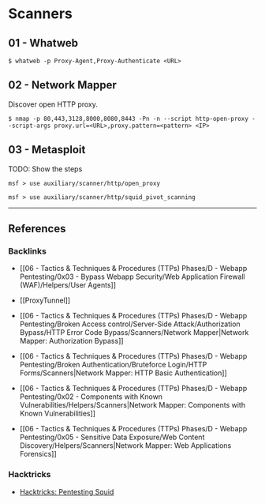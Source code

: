 # Scanners

## 01 - Whatweb

```
$ whatweb -p Proxy-Agent,Proxy-Authenticate <URL>
```

## 02 - Network Mapper

Discover open HTTP proxy.

```
$ nmap -p 80,443,3128,8000,8080,8443 -Pn -n --script http-open-proxy --script-args proxy.url=<URL>,proxy.pattern=<pattern> <IP>
```

## 03 - Metasploit

TODO: Show the steps

```
msf > use auxiliary/scanner/http/open_proxy
```

```
msf > use auxiliary/scanner/http/squid_pivot_scanning
```

---
## References

### Backlinks

- [[06 - Tactics & Techniques & Procedures (TTPs) Phases/D - Webapp Pentesting/0x03 - Bypass Webapp Security/Web Application Firewall (WAF)/Helpers/User Agents]]

- [[ProxyTunnel]]

- [[06 - Tactics & Techniques & Procedures (TTPs) Phases/D - Webapp Pentesting/Broken Access control/Server-Side Attack/Authorization Bypass/HTTP Error Code Bypass/Scanners/Network Mapper|Network Mapper: Authorization Bypass]]

- [[06 - Tactics & Techniques & Procedures (TTPs) Phases/D - Webapp Pentesting/Broken Authentication/Bruteforce Login/HTTP Forms/Scanners|Network Mapper: HTTP Basic Authentication]]

- [[06 - Tactics & Techniques & Procedures (TTPs) Phases/D - Webapp Pentesting/0x02 - Components with Known Vulnerabilities/Helpers/Scanners|Network Mapper: Components with Known Vulnerabilities]]

- [[06 - Tactics & Techniques & Procedures (TTPs) Phases/D - Webapp Pentesting/0x05 - Sensitive Data Exposure/Web Content Discovery/Helpers/Scanners|Network Mapper: Web Applications Forensics]]

### Hacktricks

- [Hacktricks: Pentesting Squid](https://book.hacktricks.wiki/en/network-services-pentesting/3128-pentesting-squid.html)